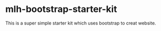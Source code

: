 # mlh-bootstrap-starter-kit
This is a super simple starter kit which uses bootstrap to creat website. 
